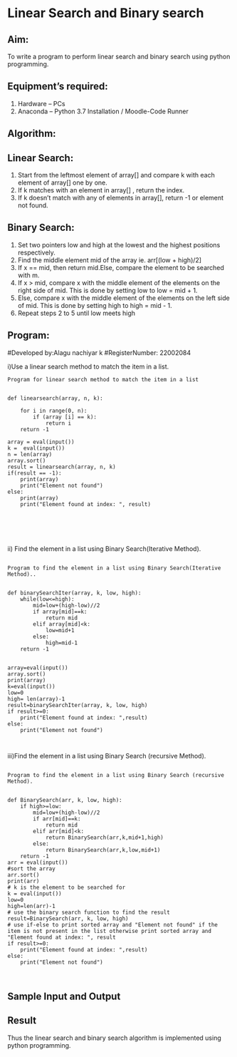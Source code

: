 # Linear Search and Binary search
## Aim:
To write a program to perform linear search and binary search using python programming.
## Equipment’s required:
1.	Hardware – PCs
2.	Anaconda – Python 3.7 Installation / Moodle-Code Runner
## Algorithm:
## Linear Search:
1.	Start from the leftmost element of array[] and compare k with each element of array[] one by one.
2.	If k matches with an element in array[] , return the index.
3.	If k doesn’t match with any of elements in array[], return -1 or element not found.
## Binary Search:
1.	Set two pointers low and high at the lowest and the highest positions respectively.
2.	Find the middle element mid of the array ie. arr[(low + high)/2]
3.	If x == mid, then return mid.Else, compare the element to be searched with m.
4.	If x > mid, compare x with the middle element of the elements on the right side of mid. This is done by setting low to low = mid + 1.
5.	Else, compare x with the middle element of the elements on the left side of mid. This is done by setting high to high = mid - 1.
6.	Repeat steps 2 to 5 until low meets high
## Program:

#Developed by:Alagu nachiyar k
#RegisterNumber: 22002084

i)Use a linear search method to match the item in a list.
```
Program for linear search method to match the item in a list


def linearsearch(array, n, k):

    for i in range(0, n):
        if (array [i] == k):
            return i
    return -1

array = eval(input())
k =  eval(input())
n = len(array)
array.sort()
result = linearsearch(array, n, k)
if(result == -1):
    print(array)
    print("Element not found")
else:
    print(array)
    print("Element found at index: ", result)        
    
     




```
ii)	Find the element in a list using Binary Search(Iterative Method).
```

Program to find the element in a list using Binary Search(Iterative Method)..


def binarySearchIter(array, k, low, high):
    while(low<=high):
        mid=low+(high-low)//2
        if array[mid]==k:
            return mid
        elif array[mid]<k:
            low=mid+1
        else:
            high=mid-1
    return -1


array=eval(input())
array.sort()
print(array)
k=eval(input()) 
low=0
high= len(array)-1
result=binarySearchIter(array, k, low, high)
if result>=0:
    print("Element found at index: ",result)
else:
    print("Element not found")



```
iii)Find the element in a list using Binary Search (recursive Method).
```

Program to find the element in a list using Binary Search (recursive Method).


def BinarySearch(arr, k, low, high):
    if high>=low:
        mid=low+(high-low)//2
        if arr[mid]==k:
            return mid
        elif arr[mid]<k:
            return BinarySearch(arr,k,mid+1,high)
        else:
            return BinarySearch(arr,k,low,mid+1)
    return -1
arr = eval(input())
#sort the array
arr.sort()
print(arr)
# k is the element to be searched for
k = eval(input()) 
low=0
high=len(arr)-1
# use the binary search function to find the result
result=BinarySearch(arr, k, low, high)
# use if-else to print sorted array and "Element not found" if the item is not present in the list otherwise print sorted array and "Element found at index: ", result
if result>=0:
    print("Element found at index: ",result)
else:
    print("Element not found")



```
## Sample Input and Output






## Result
Thus the linear search and binary search algorithm is implemented using python programming.
